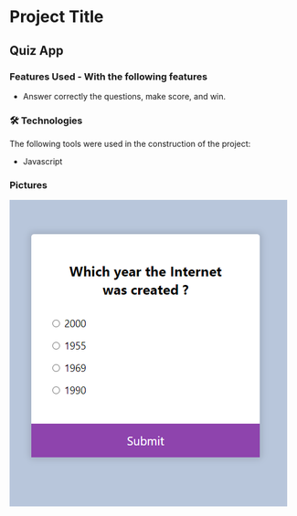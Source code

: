 # Project Title 
## Quiz App

### Features Used - With the following features

* Answer correctly the questions, make score, and win.
   

### 🛠 Technologies

The following tools were used in the construction of the project:

* Javascript

### Pictures 
  
  <img alt="Quiz App" title="#Quiz App" src="./images/quiz-app.png" />

